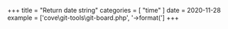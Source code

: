 +++
title = "Return date string"
categories = [ "time" ]
date = 2020-11-28
example = ['cove\git-tools\git-board.php', '->format(']
+++
